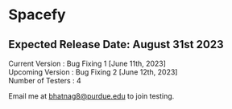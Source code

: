 # Spacefy
## Expected Release Date: August 31st 2023

Current Version : Bug Fixing 1  [June 11th, 2023]  <br />
Upcoming Version : Bug Fixing 2  [June 12th, 2023]  <br />
Number of Testers : 4  <br />

Email me at bhatnag8@purdue.edu to join testing.


